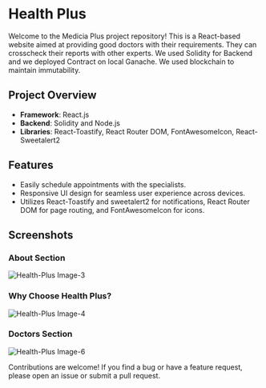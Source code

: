 # Health Plus

Welcome to the Medicia Plus project repository! This is a React-based website aimed at providing good doctors with their requirements. They can crosscheck their reports with other experts.
We used Solidity for Backend and we deployed Contract on local Ganache.
We used blockchain to maintain immutability.

## Project Overview

- **Framework**: React.js
- **Backend**: Solidity and Node.js
- **Libraries**: React-Toastify, React Router DOM, FontAwesomeIcon, React-Sweetalert2

## Features

- Easily schedule appointments with the specialists.
- Responsive UI design for seamless user experience across devices.
- Utilizes React-Toastify and sweetalert2 for notifications, React Router DOM for page routing, and FontAwesomeIcon for icons.

## Screenshots

### About Section

![Health-Plus Image-3](https://i.postimg.cc/8zGrwbV0/Health-Plus-Image3.png)

### Why Choose Health Plus?

![Health-Plus Image-4](https://i.postimg.cc/fknMz5Kn/Health-Plus-Image4.png)

### Doctors Section

![Health-Plus Image-6](https://i.postimg.cc/8PM6h0xv/Health-Plus-Image6.png)

Contributions are welcome! If you find a bug or have a feature request, please open an issue or submit a pull request.
